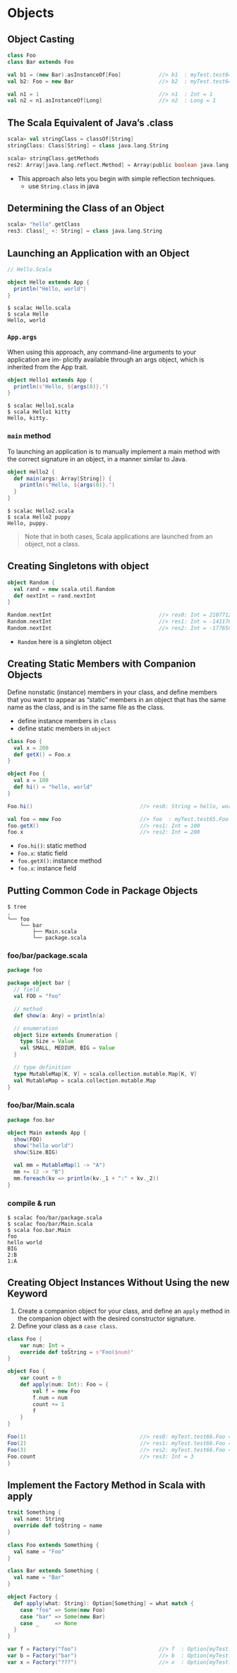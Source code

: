 # Objects

## Object Casting
```scala
class Foo
class Bar extends Foo

val b1 = (new Bar).asInstanceOf[Foo]            //> b1  : myTest.test64.Foo = myTest.test64$$anonfun$main$1$Bar$1@2e7f4425
val b2: Foo = new Bar                           //> b2  : myTest.test64.Foo = myTest.test64$$anonfun$main$1$Bar$1@2552f0fc
```

```scala
val n1 = 1                                      //> n1  : Int = 1
val n2 = n1.asInstanceOf[Long]                  //> n2  : Long = 1
```

## The Scala Equivalent of Java’s .class
```scala
scala> val stringClass = classOf[String]
stringClass: Class[String] = class java.lang.String

scala> stringClass.getMethods
res2: Array[java.lang.reflect.Method] = Array(public boolean java.lang.String.equals(java.lang.Object), public java.lang.String java.lang.String.toString(), public int java.lang.String.hashCode(), public int java.lang.String.compareTo(java.lang.Object), public int java.lang.String.compareTo(java.lang.String), public int java.lang.String.indexOf(java.lang.String,int), public int java.lang.String.indexOf(java.lang.String), public int java.lang.String.indexOf(int), public int java.lang.String.indexOf(int,int), public static java.lang.String java.lang.String.valueOf(char), public static java.lang.String java.lang.String.valueOf(java.lang.Object), public static java.lang.String java.lang.String.valueOf(boolean), public static java.lang.String java.lang.String.valueOf(char[],int,int), public ...
```
- This approach also lets you begin with simple reflection techniques.
  - use `String.class` in java

## Determining the Class of an Object
```scala
scala> "hello".getClass
res3: Class[_ <: String] = class java.lang.String
```

## Launching an Application with an Object
```scala
// Hello.Scala

object Hello extends App {
  println("Hello, world")
}
```

```shell
$ scalac Hello.scala
$ scala Hello
Hello, world
```

### `App.args`
When using this approach, any command-line arguments to your application are im‐ plicitly available through an args object, which is inherited from the App trait.
```scala
object Hello1 extends App {
  println(s"Hello, ${args(0)}.")
}
```
```shell
$ scalac Hello1.scala
$ scala Hello1 kitty
Hello, kitty.
```

### `main` method
To launching an application is to manually implement a main method with the correct signature in an object, in a manner similar to Java.

```scala
object Hello2 {
  def main(args: Array[String]) {
    println(s"Hello, ${args(0)}.")
  }
}
```
```shell
$ scalac Hello2.scala
$ scala Hello2 puppy
Hello, puppy.
```

> Note that in both cases, Scala applications are launched from an object, not a class.

## Creating Singletons with object
```scala
object Random {
  val rand = new scala.util.Random
  def nextInt = rand.nextInt
}

Random.nextInt                                  //> res0: Int = 2107712364
Random.nextInt                                  //> res1: Int = -1411768149
Random.nextInt                                  //> res2: Int = -1776584259
```
- `Random` here is a singleton object

## Creating Static Members with Companion Objects
Define nonstatic (instance) members in your class, and define members that you want to appear as “static” members in an object that has the same name as the class, and is in the same file as the class.
- define instance members in `class`
- define static members in `object`

```scala
class Foo {
  val x = 200
  def getX() = Foo.x
}

object Foo {
  val x = 100
  def hi() = "hello, world"
}

Foo.hi()                                  //> res0: String = hello, world

val foo = new Foo                         //> foo  : myTest.test65.Foo = myTest.test65$$anonfun$main$1$Foo$2@49cc6cb4
foo.getX()                                //> res1: Int = 100
foo.x                                     //> res2: Int = 200
```
- `Foo.hi()`: static method
- `Foo.x`: static field
- `foo.getX()`: instance method
- `foo.x`: instance field

## Putting Common Code in Package Objects
```shell
$ tree
.
└── foo
    └── bar
        ├── Main.scala
        └── package.scala
```

### foo/bar/package.scala
```scala
package foo

package object bar {
  // field
  val FOO = "foo"

  // method
  def show(a: Any) = println(a)

  // enumeration
  object Size extends Enumeration {
    type Size = Value
    val SMALL, MEDIUM, BIG = Value
  }

  // type definition
  type MutableMap[K, V] = scala.collection.mutable.Map[K, V]
  val MutableMap = scala.collection.mutable.Map
}
```

### foo/bar/Main.scala
```scala
package foo.bar

object Main extends App {
  show(FOO)
  show("hello world")
  show(Size.BIG)

  val mm = MutableMap(1 -> "A")
  mm += (2 -> "B")
  mm.foreach(kv => println(kv._1 + ":" + kv._2))
}
```

### compile & run
```shell
$ scalac foo/bar/package.scala
$ scalac foo/bar/Main.scala
$ scala foo.bar.Main
foo
hello world
BIG
2:B
1:A
```

## Creating Object Instances Without Using the new Keyword

1. Create a companion object for your class, and define an `apply` method in the companion object with the desired constructor signature.
2. Define your class as a `case class`.

```scala
class Foo {
	var num: Int = _
	override def toString = s"Foo($num)"
}

object Foo {
	var count = 0
	def apply(num: Int): Foo = {
		val f = new Foo
		f.num = num
		count += 1
		f
	}
}

Foo(1)                                    //> res0: myTest.test66.Foo = Foo(1)
Foo(2)                                    //> res1: myTest.test66.Foo = Foo(2)
Foo(3)                                    //> res2: myTest.test66.Foo = Foo(3)
Foo.count                                 //> res3: Int = 3
}
```

## Implement the Factory Method in Scala with apply
```scala
trait Something {
  val name: String
  override def toString = name
}

class Foo extends Something {
  val name = "Foo"
}

class Bar extends Something {
  val name = "Bar"
}

object Factory {
  def apply(what: String): Option[Something] = what match {
    case "foo" => Some(new Foo)
    case "bar" => Some(new Bar)
    case _     => None
  }
}

var f = Factory("foo")                          //> f  : Option[myTest.test67.Something] = Some(Foo)
var b = Factory("bar")                          //> b  : Option[myTest.test67.Something] = Some(Bar)
var x = Factory("???")                          //> x  : Option[myTest.test67.Something] = None
```
